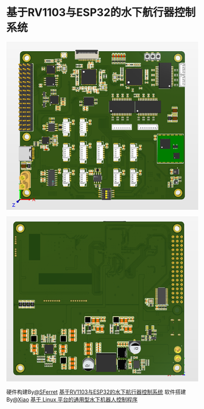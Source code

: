 # 基于RV1103与ESP32的水下航行器控制系统

![3D1](/img/01.png)

![3D2](/img/02.png)

硬件构建By[@SFerret](https://github.com/SFerret)
[基于RV1103与ESP32的水下航行器控制系统](https://github.com/SFerret/Underwater-Vehicle-Electrical-Control-System)
软件搭建By[@Xiao](https://github.com/sfxfs)
[基于 Linux 平台的通用型水下机器人控制程序](https://github.com/sfxfs/sub-navi)
